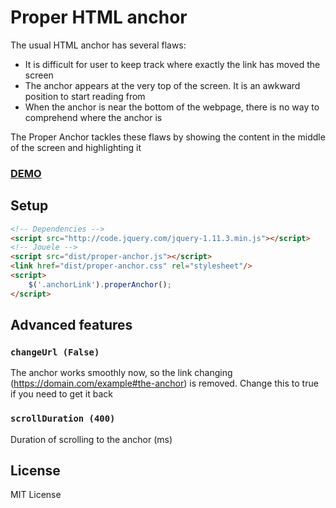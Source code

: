# Proper HTML anchor
The usual HTML anchor has several flaws:
* It is difficult for user to keep track where exactly the link has moved the screen
* The anchor appears at the very top of the screen. It is an awkward position to start reading from
* When the anchor is near the bottom of the webpage, there is no way to comprehend where the anchor is

The Proper Anchor tackles these flaws by showing the content in the middle of the screen and highlighting it

### [DEMO](http://minderov.com/proper-anchor)

## Setup
```html
<!-- Dependencies -->
<script src="http://code.jquery.com/jquery-1.11.3.min.js"></script>
<!-- Jouele -->
<script src="dist/proper-anchor.js"></script>
<link href="dist/proper-anchor.css" rel="stylesheet"/>
<script>
	$('.anchorLink').properAnchor();
</script>
```

## Advanced features
### `changeUrl (False)`
The anchor works smoothly now, so the link changing (https://domain.com/example#the-anchor) is removed. Change this to true if you need to get it back

### `scrollDuration (400)`
Duration of scrolling to the anchor (ms)

## License
MIT License